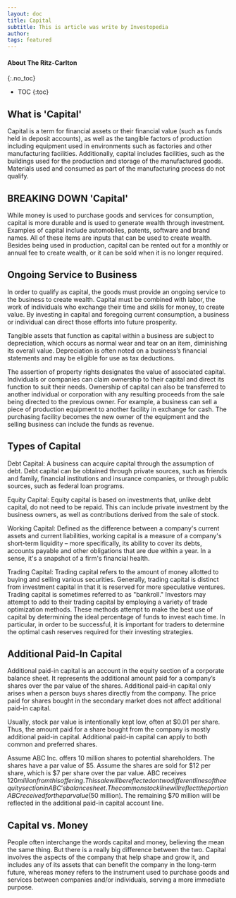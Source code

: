 ```yaml
---
layout: doc
title: Capital
subtitle: This is article was write by Investopedia
author:
tags: featured
---
```


#### About The Ritz-Carlton
{:.no_toc}
* TOC
{:toc}

## What is 'Capital'
Capital is a term for financial assets or their financial value (such as funds held in deposit accounts), as well as the tangible factors of production including equipment used in environments such as factories and other manufacturing facilities. Additionally, capital includes facilities, such as the buildings used for the production and storage of the manufactured goods. Materials used and consumed as part of the manufacturing process do not qualify.


## BREAKING DOWN 'Capital'

While money is used to purchase goods and services for consumption, capital is more durable and is used to generate wealth through investment. Examples of capital include automobiles, patents, software and brand names. All of these items are inputs that can be used to create wealth. Besides being used in production, capital can be rented out for a monthly or annual fee to create wealth, or it can be sold when it is no longer required.

## Ongoing Service to Business

In order to qualify as capital, the goods must provide an ongoing service to the business to create wealth. Capital must be combined with labor, the work of individuals who exchange their time and skills for money, to create value. By investing in capital and foregoing current consumption, a business or individual can direct those efforts into future prosperity.

Tangible assets that function as capital within a business are subject to depreciation, which occurs as normal wear and tear on an item, diminishing its overall value. Depreciation is often noted on a business’s financial statements and may be eligible for use as tax deductions.

The assertion of property rights designates the value of associated capital. Individuals or companies can claim ownership to their capital and direct its function to suit their needs. Ownership of capital can also be transferred to another individual or corporation with any resulting proceeds from the sale being directed to the previous owner. For example, a business can sell a piece of production equipment to another facility in exchange for cash. The purchasing facility becomes the new owner of the equipment and the selling business can include the funds as revenue.

## Types of Capital

Debt Capital: A business can acquire capital through the assumption of debt. Debt capital can be obtained through private sources, such as friends and family, financial institutions and insurance companies, or through public sources, such as federal loan programs. 

Equity Capital: Equity capital is based on investments that, unlike debt capital, do not need to be repaid. This can include private investment by the business owners, as well as contributions derived from the sale of stock. 

Working Capital: Defined as the difference between a company's current assets and current liabilities, working capital is a measure of a company's short-term liquidity – more specifically, its ability to cover its debts, accounts payable and other obligations that are due within a year. In a sense, it's a snapshot of a firm's financial health.

Trading Capital: Trading capital refers to the amount of money allotted to buying and selling various securities. Generally, trading capital is distinct from investment capital in that it is reserved for more speculative ventures. Trading capital is sometimes referred to as "bankroll." Investors may attempt to add to their trading capital by employing a variety of trade optimization methods. These methods attempt to make the best use of capital by determining the ideal percentage of funds to invest each time. In particular, in order to be successful, it is important for traders to determine the optimal cash reserves required for their investing strategies.


## Additional Paid-In Capital

Additional paid-in capital is an account in the equity section of a corporate balance sheet. It represents the additional amount paid for a company’s shares over the par value of the shares. Additional paid-in capital only arises when a person buys shares directly from the company. The price paid for shares bought in the secondary market does not affect additional paid-in capital.

Usually, stock par value is intentionally kept low, often at $0.01 per share. Thus, the amount paid for a share bought from the company is mostly additional paid-in capital. Additional paid-in capital can apply to both common and preferred shares.

Assume ABC Inc. offers 10 million shares to potential shareholders.  The shares have a par value of $5. Assume the shares are sold for $12 per share, which is $7 per share over the par value. ABC receives $120 million from this offering. This sale will be reflected on two different lines of the equity section in ABC’s balance sheet. The common stock line will reflect the portion ABC received for the par value ($50 million). The remaining $70 million will be reflected in the additional paid-in capital account line. 



## Capital vs. Money

People often interchange the words capital and money, believing the mean the same thing. But there is a really big difference between the two. Capital involves the aspects of the company that help shape and grow it, and includes any of its assets that can benefit the company in the long-term future, whereas money refers to the instrument used to purchase goods and services between companies and/or individuals, serving a more immediate purpose. 



